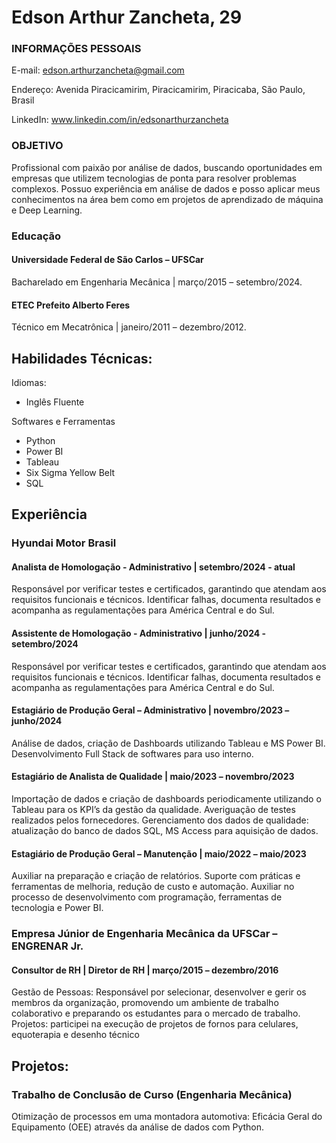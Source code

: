 # Edson Arthur Zancheta, 29

### INFORMAÇÕES PESSOAIS

E-mail: edson.arthurzancheta@gmail.com

Endereço: Avenida Piracicamirim, Piracicamirim, Piracicaba, São Paulo, Brasil

LinkedIn: www.linkedin.com/in/edsonarthurzancheta

### OBJETIVO
Profissional com paixão por análise de dados, buscando oportunidades em empresas que utilizem tecnologias de ponta para resolver problemas complexos. Possuo experiência em análise de dados e posso aplicar meus conhecimentos na área bem como em projetos de aprendizado de máquina e Deep Learning.

### Educação

#### Universidade Federal de São Carlos – UFSCar
Bacharelado em Engenharia Mecânica | março/2015 – setembro/2024.

#### ETEC Prefeito Alberto Feres
Técnico em Mecatrônica | janeiro/2011 – dezembro/2012.

## Habilidades Técnicas:

Idiomas:
- Inglês Fluente

Softwares e Ferramentas
- Python
- Power BI
- Tableau
- Six Sigma Yellow Belt
- SQL

## Experiência

### Hyundai Motor Brasil

#### Analista de Homologação - Administrativo | setembro/2024 - atual
Responsável por verificar testes e certificados, garantindo que atendam aos requisitos funcionais e técnicos. Identificar falhas, documenta resultados e acompanha as regulamentações para América Central e do Sul.

#### Assistente de Homologação - Administrativo | junho/2024 - setembro/2024
Responsável por verificar testes e certificados, garantindo que atendam aos requisitos funcionais e técnicos. Identificar falhas, documenta resultados e acompanha as regulamentações para América Central e do Sul.

#### Estagiário de Produção Geral – Administrativo | novembro/2023 – junho/2024
Análise de dados, criação de Dashboards utilizando Tableau e MS Power BI. Desenvolvimento Full Stack de softwares para uso interno.

#### Estagiário de Analista de Qualidade | maio/2023 – novembro/2023

Importação de dados e criação de dashboards periodicamente utilizando o Tableau para os KPI’s da gestão da qualidade. Averiguação de testes realizados pelos fornecedores. Gerenciamento dos dados de qualidade: atualização 
do banco de dados SQL, MS Access para aquisição de dados.

#### Estagiário de Produção Geral – Manutenção | maio/2022 – maio/2023
Auxiliar na preparação e criação de relatórios. Suporte com práticas e ferramentas de melhoria, redução de custo e automação. Auxiliar no processo de desenvolvimento com programação, ferramentas de tecnologia e Power BI. 

### Empresa Júnior de Engenharia Mecânica da UFSCar – ENGRENAR Jr.

#### Consultor de RH | Diretor de RH | março/2015 – dezembro/2016
Gestão de Pessoas: Responsável por selecionar, desenvolver e gerir os membros da organização, promovendo um ambiente de trabalho colaborativo e preparando os estudantes para o mercado de trabalho. Projetos: participei na 
 execução de projetos de fornos para celulares, equoterapia e desenho técnico

## Projetos:

### Trabalho de Conclusão de Curso (Engenharia Mecânica)
Otimização de processos em uma montadora automotiva: Eficácia Geral do Equipamento (OEE) através da análise de dados com Python.



